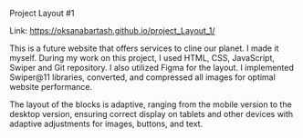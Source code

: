 Project Layout #1

Link: https://oksanabartash.github.io/project_Layout_1/

This is a future website that offers services to cline our planet.
I made it myself.
During my work on this project, I used HTML, CSS, JavaScript, Swiper and Git repository. I also utilized Figma for the layout. I implemented Swiper@11 libraries, converted, and compressed all images for optimal website performance.

The layout of the blocks is adaptive, ranging from the mobile version to the desktop version, ensuring correct display on tablets and other devices with adaptive adjustments for images, buttons, and text.
